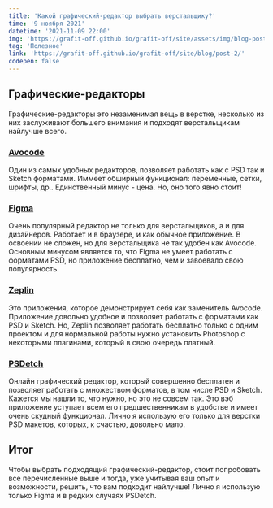 ```yaml
---
title: 'Какой графический-редактор выбрать верстальщику?'
time: '9 ноября 2021'
datetime: '2021-11-09 22:00'
img: 'https://grafit-off.github.io/grafit-off/site/assets/img/blog-post/2.jpg'
tag: 'Полезное'
link: 'https://grafit-off.github.io/grafit-off/site/blog/post-2/'
codepen: false
---
```


## Графические-редакторы

Графические-редакторы это незаменимая вещь в верстке, несколько из них заслуживают большего внимания и подходят верстальщикам найлучше всего.

### [Avocode](https://avocode.com/)

Один из самых удобных редакторов, позволяет работать как с PSD так и Sketch форматами. Иммеет обширный функционал: переменные, сетки, шрифты, др.. Единственный минус - цена. Но, оно того явно стоит!

### [Figma](https://www.figma.com/)

Очень популярный редактор не только для верстальщиков, а и для дизайнеров. Работает и в браузере, и как обычное приложение. В освоении не сложен, но для верстальщика не так удобен как Avocode. Основным минусом является то, что Figma не умеет работать с форматами PSD, но приложение бесплатно, чем и завоевало свою популярность. 

### [Zeplin](https://zeplin.io/)

Это приложения, которое демонстрирует себя как заменитель Avocode. Приложение довольно удобное и позволяет работать с форматами как PSD и Sketch. Но, Zeplin позволяет работать бесплатно только с одним проектом и для нормальной работы нужно установить Photoshop с некоторыми плагинами, который в свою очередь платный.

### [PSDetch](https://psdetch.com/)

Онлайн графический редактор, который совершенно бесплатен и позволяет работать с множеством форматов, в том числе PSD и Sketch. Кажется мы нашли то, что нужно, но это не совсем так. Это вэб приложение уступает всем его предшественникам в удобстве и имеет очень скудный функционал. Лично я использую его только для верстки PSD макетов, которых, к счастью, довольно мало.

## Итог

Чтобы выбрать подходящий графический-редактор, стоит попробовать все перечисленные выше и тогда, уже учитывая ваш опыт и возможности, решить, что вам подходит найлучше! Лично я использую только Figma и в редких случаях PSDetch. 